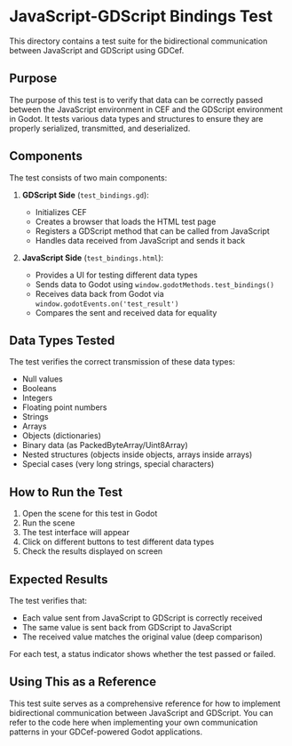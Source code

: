 # JavaScript-GDScript Bindings Test

This directory contains a test suite for the bidirectional communication between JavaScript and GDScript using GDCef.

## Purpose

The purpose of this test is to verify that data can be correctly passed between the JavaScript environment in CEF and the GDScript environment in Godot. It tests various data types and structures to ensure they are properly serialized, transmitted, and deserialized.

## Components

The test consists of two main components:

1. **GDScript Side** (`test_bindings.gd`):
   - Initializes CEF
   - Creates a browser that loads the HTML test page
   - Registers a GDScript method that can be called from JavaScript
   - Handles data received from JavaScript and sends it back

2. **JavaScript Side** (`test_bindings.html`):
   - Provides a UI for testing different data types
   - Sends data to Godot using `window.godotMethods.test_bindings()`
   - Receives data back from Godot via `window.godotEvents.on('test_result')`
   - Compares the sent and received data for equality

## Data Types Tested

The test verifies the correct transmission of these data types:

- Null values
- Booleans
- Integers
- Floating point numbers
- Strings
- Arrays
- Objects (dictionaries)
- Binary data (as PackedByteArray/Uint8Array)
- Nested structures (objects inside objects, arrays inside arrays)
- Special cases (very long strings, special characters)

## How to Run the Test

1. Open the scene for this test in Godot
2. Run the scene
3. The test interface will appear
4. Click on different buttons to test different data types
5. Check the results displayed on screen

## Expected Results

The test verifies that:

- Each value sent from JavaScript to GDScript is correctly received
- The same value is sent back from GDScript to JavaScript
- The received value matches the original value (deep comparison)

For each test, a status indicator shows whether the test passed or failed.

## Using This as a Reference

This test suite serves as a comprehensive reference for how to implement bidirectional communication between JavaScript and GDScript. You can refer to the code here when implementing your own communication patterns in your GDCef-powered Godot applications.
